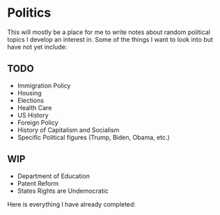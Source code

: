 # Politics

This will mostly be a place for me to write notes about random political topics I develop an interest in. Some of the things I want to look into but have not yet include:  

## TODO
* Immigration Policy  
* Housing  
* Elections
* Health Care  
* US History  
* Foreign Policy  
* History of Capitalism and Socialism  
* Specific Political figures (Trump, Biden, Obama, etc.)  

## WIP
* Department of Education  
* Patent Reform
* States Rights are Undemocratic

Here is everything I have already completed: